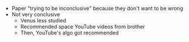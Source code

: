 
* Paper "trying to be inconclusive" because they don't want to be wrong
* Not very conclusive
	* Venus less studied
	* Recommended space YouTube videos from brother
	* Then, YouTube's algo got recommended


